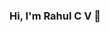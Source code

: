 ### Hi, I'm Rahul C V 👋

<!--
**Rahul628226/Rahul628226** is a ✨ _special_ ✨ repository because its `README.md` (this file) appears on your GitHub profile.

Here are some ideas to get you started:

- 🔭 I’m currently working on ...
- 🌱 I’m currently learning ...
- 👯 I’m looking to collaborate on ...
- 🤔 I’m looking for help with ...
- 💬 Ask me about ...
- 📫 How to reach me: Instagram https://instagram.com/rcv6282?utm_medium=copy_link
- 😄 Pronouns: ...
- ⚡ Fun fact:..
-->
